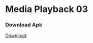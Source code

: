 # Media Playback 03

### Download Apk
[Download](https://drive.google.com/open?id=0BxUc9o6AFh3HZ3N3Y01yVWlfVnc)
